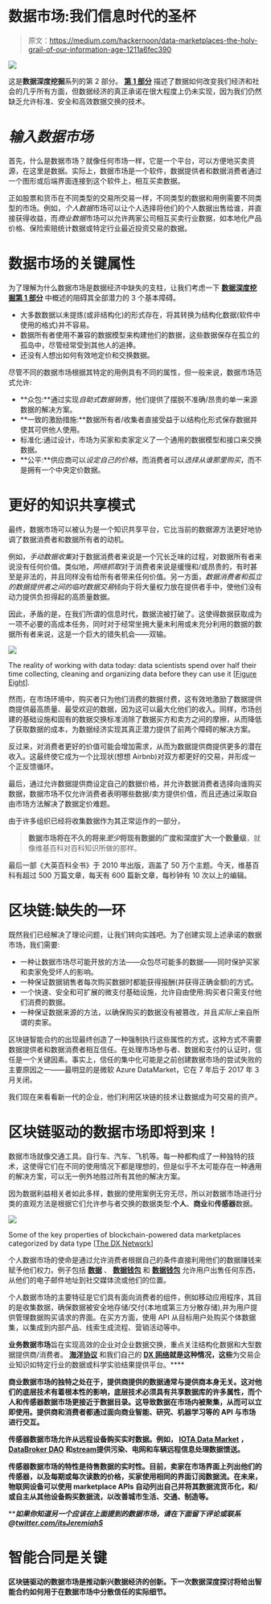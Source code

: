 # 数据市场:我们信息时代的圣杯

> 原文：<https://medium.com/hackernoon/data-marketplaces-the-holy-grail-of-our-information-age-1211a6fec390>

![](img/e1ee3027454bde0ef6f571d7197d827c.png)

这是**数据深度挖掘**系列的第 2 部分。 [**第 1 部分**](https://hackernoon.com/the-fundamental-problem-of-the-data-economy-nobody-is-talking-about-dfcaa31546c1) 描述了数据如何改变我们经济和社会的几乎所有方面，但数据经济的真正承诺在很大程度上仍未实现，因为我们仍然缺乏允许标准、安全和高效数据交换的技术。

# *输入数据市场*

首先，什么是数据市场？就像任何市场一样，它是一个平台，可以方便地买卖资源，在这里是数据。实际上，数据市场是一个软件，数据提供者和数据消费者通过一个图形或后端界面连接到这个软件上，相互买卖数据。

正如股票和货币在不同类型的交易所交易一样，不同类型的数据和用例需要不同类型的市场。例如，*个人数据*市场可以让个人选择将他们的个人数据出售给谁，并直接获得收益，而*商业数据*市场可以允许两家公司相互买卖行业数据，如本地化产品价格、保险索赔统计数据或特定行业最近投资交易的数据。

# 数据市场的关键属性

为了理解为什么数据市场是数据经济中缺失的支柱，让我们考虑一下 [**数据深度挖掘第 1 部分**](https://hackernoon.com/the-fundamental-problem-of-the-data-economy-nobody-is-talking-about-dfcaa31546c1) 中概述的阻碍其全部潜力的 3 个基本障碍。

*   大多数数据以未提炼(或非结构化)的形式存在，将其转换为结构化数据(软件中使用的格式)并不容易。
*   数据所有者使用不兼容的数据模型来构建他们的数据，这些数据保存在孤立的孤岛中，尽管经常受到其他人的追捧。
*   还没有人想出如何有效地定价和交换数据。

尽管不同的数据市场根据其特定的用例具有不同的属性，但一般来说，数据市场范式允许:

*   **众包:**通过实现*自助式数据销售*，他们提供了摆脱不准确/昂贵的单一来源数据的解决方案。
*   **一致的激励措施:**数据所有者/收集者直接受益于以结构化形式保存数据并使其可供他人使用。
*   标准化:通过设计，市场为买家和卖家定义了一个通用的数据模型和接口来交换数据。
*   **公平:**供应商可以*设定自己的价格*，而消费者可以*选择从谁那里购买*，而不是拥有一个中央定价数据。

# 更好的知识共享模式

最终，数据市场可以被认为是一个知识共享平台，它比当前的数据源方法更好地协调了数据消费者和数据所有者的动机。

例如，*手动数据收集*对于数据消费者来说是一个冗长乏味的过程，对数据所有者来说没有任何价值。类似地，*网络抓取*对于消费者来说是缓慢和/或昂贵的，有时甚至是非法的，并且同样没有给所有者带来任何价值。另一方面，*数据消费者和孤立的数据提供者之间的临时数据交易*倾向于将大量权力放在提供者手中，使他们没有动力提供负担得起的高质量数据。

因此，矛盾的是，在我们所谓的信息时代，数据流被打破了。这使得数据获取成为一项不必要的高成本任务，同时对于经常坐拥大量未利用或未充分利用的数据的数据所有者来说，这是一个巨大的错失机会——双输。

![](img/8f71a6825676d1d338463117824ef31e.png)

The reality of working with data today: data scientists spend over half their time collecting, cleaning and organizing data before they can use it [[Figure Eight](https://visit.crowdflower.com/rs/416-ZBE-142/images/CrowdFlower_DataScienceReport.pdf?mkt_tok=eyJpIjoiTTJFek1UaGxNekl5TmpJeCIsInQiOiJPMXpWVnREbHJGR1RHN1BUVk9Zdm5xTEEyNXRpdDRONmZ4XC9oaFwvZGpFNnB0Z0hIWERGS1NqN0huRjB5QUE1UUJVbVZxNFhaeVBSUXJzMTNYdmRJR)].

然而，在市场环境中，购买者只为他们消费的数据付费，这有效地激励了数据提供商提供最高质量、最受欢迎的数据，因为这可以最大化他们的收入。同样，市场创建的基础设施和固有的数据交换标准消除了数据买方和卖方之间的摩擦，从而降低了获取数据的成本，为数据经济实现其真正潜力提供了前两个障碍的解决方案。

反过来，对消费者更好的价值可能会增加需求，从而为数据提供商提供更多的潜在收入。这最终使它成为一个比现状(想想 Airbnb)对双方都更好的交易，并形成一个正反馈循环。

最后，通过允许数据提供商设定自己的数据价格，并允许数据消费者选择向谁购买数据，数据市场不仅允许消费者表明哪些数据/卖方提供价值，而且还通过采取自由市场方法解决了数据定价难题。

由于许多组织已经将收集数据作为其正常运作的一部分，

> **数据市场将在不久的将来*至少*将现有数据的广度和深度扩大一个数量级**，就像维基百科对百科知识所做的那样。

最后一部《大英百科全书》于 2010 年出版，涵盖了 50 万个主题。今天，维基百科有超过 500 万篇文章，每天有 600 篇新文章，每秒钟有 10 次以上的编辑。

# 区块链:缺失的一环

既然我们已经解决了理论问题，让我们转向实践吧。为了创建实现上述承诺的数据市场，我们需要:

*   一种让数据市场尽可能开放的方法——众包尽可能多的数据——同时保护买家和卖家免受坏人的影响。
*   一种保证数据销售者每次购买数据时都能获得报酬(并获得正确金额)的方式。
*   一个快速、安全和可扩展的微支付基础设施，允许自由使用:购买者只需支付他们消费的数据。
*   一种保证数据来源的方法，以确保购买的数据没有被篡改，并且*实际上*来自所谓的卖家。

区块链智能合约的出现最终创造了一种强制执行这些属性的方式，这种方式不需要数据提供者和数据消费者相互信任。在处理市场参与者、数据和支付的认证时，信任是一个关键因素。事实上，信任的集中化可能是之前创建数据市场的尝试失败的主要原因之一——最明显的是微软 Azure DataMarket，它在 7 年后于 2017 年 3 月关闭。

我们现在来看看新一代的企业，他们利用区块链的技术让数据成为可交易的资产。

# 区块链驱动的数据市场即将到来！

数据市场就像交通工具。自行车、汽车、飞机等。每一种都构成了一种独特的技术，这使得它们在不同的使用情况下都是理想的，但是似乎不太可能存在一种通用的解决方案，可以无一例外地胜过所有其他的解决方案。

因为数据利益相关者如此多样，数据的使用案例无穷无尽，所以对数据市场进行分类的直观方法是根据它们允许参与者交换的数据类型:**个人**、**商业**和**传感器**数据。

![](img/6a8544c5e324e2f4fd0ae72b9c18769f.png)

Some of the key properties of blockchain-powered data marketplaces categorized by data type [[The DX Network](https://dx.network/#data-marketplaces)]

个人数据市场的使命是通过允许消费者根据自己的条件直接利用他们的数据赚钱来赋予他们权力。例子包括 [**数据**](https://datum.org/) 、 [**数据钱包**](https://datawallet.com/) 和 [**数据钱包**](https://fysical.org/) 允许用户出售任何东西，从他们的电子邮件地址到社交媒体流或他们的位置。

个人数据市场的主要特征是它们具有面向消费者的组件，例如移动应用程序，其目的是收集数据，确保数据被安全地存储/交付(本地或第三方分散存储),并为用户提供管理数据购买请求的界面。在买方方面，使用 API 从目标用户处购买个体数据集，以集成到内部产品、线索生成流程、营销活动等中。

**业务数据市场**旨在实现高效的企业对企业数据交换，重点关注结构化数据和大型数据提供商/消费者。 [**海洋协议**](https://oceanprotocol.com/) 和我们自己的 [**DX 网络**](https://DX.network)**就是这种情况，这些**为交易企业知识如特定行业的数据或科学实验结果提供平台。****

****商业数据市场的独特之处在于，提供商提供的数据通常与提供商本身无关。这对他们的底层技术有着根本性的影响，底层技术必须具有共享数据库的许多属性，而个人和传感器数据市场更接近于数据目录。这导致数据在市场内被聚集，从而可以立即使用。提供商和消费者都通过面向商业智能、研究、机器学习等的 API 与市场进行交互。****

******传感器数据市场**允许从远程设备购买实时数据。例如， [**IOTA Data Market**](https://data.iota.org/) ， [**DataBroker DAO**](https://databrokerdao.com/) 和[**stream**](https://www.streamr.com/)提供污染、电网和车辆远程信息处理数据馈送。****

****传感器数据市场的特性是待售数据的实时性。目前，卖家在市场界面上列出他们的传感器，以及每期或每次读数的价格，买家使用相同的界面订阅数据流。在未来，物联网设备可以使用 marketplace APIs 自动列出自己并将其数据流货币化，和/或自主从其他设备购买数据流，以改善城市生活、交通、制造等。****

*****如果你知道另一个应该在上面提到的数据市场，请在下面留下评论或联系@*[**twitter.com/itsJeremiahS**](https://twitter.com/itsJeremiahS)****

# ****智能合同是关键****

****区块链驱动的数据市场是推动新兴数据经济的创新。下一次数据深度探讨将给出智能合约如何用于在数据市场中分散信任的实际细节。****